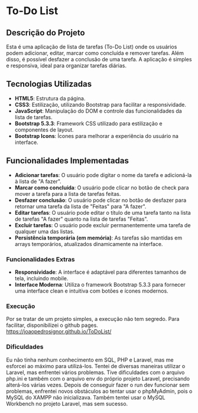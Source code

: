 # To-Do List

## Descrição do Projeto
Esta é uma aplicação de lista de tarefas (To-Do List) onde os usuários podem adicionar, editar, marcar como concluída e remover tarefas. Além disso, é possível desfazer a conclusão de uma tarefa. A aplicação é simples e responsiva, ideal para organizar tarefas diárias.

## Tecnologias Utilizadas
- **HTML5**: Estrutura da página.
- **CSS3**: Estilização, utilizando Bootstrap para facilitar a responsividade.
- **JavaScript**: Manipulação do DOM e controle das funcionalidades da lista de tarefas.
- **Bootstrap 5.3.3**: Framework CSS utilizado para estilização e componentes de layout.
- **Bootstrap Icons**: Ícones para melhorar a experiência do usuário na interface.

## Funcionalidades Implementadas
- **Adicionar tarefas**: O usuário pode digitar o nome da tarefa e adicioná-la à lista de "A fazer".
- **Marcar como concluída**: O usuário pode clicar no botão de check para mover a tarefa para a lista de tarefas feitas.
- **Desfazer conclusão**: O usuário pode clicar no botão de desfazer para retornar uma tarefa da lista de "Feitas" para "A fazer".
- **Editar tarefas**: O usuário pode editar o título de uma tarefa tanto na lista de tarefas "A fazer" quanto na lista de tarefas "Feitas".
- **Excluir tarefas**: O usuário pode excluir permanentemente uma tarefa de qualquer uma das listas.
- **Persistência temporária (em memória)**: As tarefas são mantidas em arrays temporários, atualizados dinamicamente na interface.
  
### Funcionalidades Extras
- **Responsividade**: A interface é adaptável para diferentes tamanhos de tela, incluindo mobile.
- **Interface Moderna**: Utiliza o framework Bootstrap 5.3.3 para fornecer uma interface clean e intuitiva com botões e ícones modernos.

### Execução
Por se tratar de um projeto simples, a execução não tem segredo. Para facilitar, disponibilizei o github pages. 
https://joaopedrosignor.github.io/ToDoList/

### Dificuldades
Eu não tinha nenhum conhecimento em SQL, PHP e Laravel, mas me esforcei ao máximo para utilizá-los. Tentei de diversas maneiras utilizar o Laravel, mas enfrentei vários problemas. Tive dificuldades com o arquivo php.ini e também com o arquivo env do próprio projeto Laravel, precisando alterá-los várias vezes. Depois de conseguir fazer o run dev funcionar sem problemas, enfrentei novos obstáculos ao tentar usar o phpMyAdmin, pois o MySQL do XAMPP não inicializava. Também tentei usar o MySQL Workbench no projeto Laravel, mas sem sucesso.
